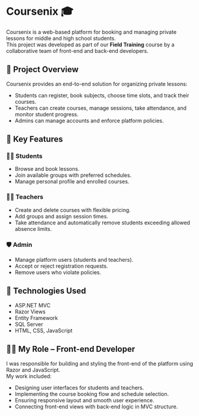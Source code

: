 # Coursenix 🎓

Coursenix is a web-based platform for booking and managing private lessons for middle and high school students.  
This project was developed as part of our **Field Training** course by a collaborative team of front-end and back-end developers.

## 🌟 Project Overview

Coursenix provides an end-to-end solution for organizing private lessons:
- Students can register, book subjects, choose time slots, and track their courses.
- Teachers can create courses, manage sessions, take attendance, and monitor student progress.
- Admins can manage accounts and enforce platform policies.

## 🔑 Key Features

### 👨‍🎓 Students
- Browse and book lessons.
- Join available groups with preferred schedules.
- Manage personal profile and enrolled courses.

### 👨‍🏫 Teachers
- Create and delete courses with flexible pricing.
- Add groups and assign session times.
- Take attendance and automatically remove students exceeding allowed absence limits.

### 🛡️ Admin
- Manage platform users (students and teachers).
- Accept or reject registration requests.
- Remove users who violate policies.

## 🧩 Technologies Used
- ASP.NET MVC
- Razor Views
- Entity Framework
- SQL Server
- HTML, CSS, JavaScript

## 👩‍💻 My Role – Front-end Developer

I was responsible for building and styling the front-end of the platform using Razor and JavaScript.  
My work included:
- Designing user interfaces for students and teachers.
- Implementing the course booking flow and schedule selection.
- Ensuring responsive layout and smooth user experience.
- Connecting front-end views with back-end logic in MVC structure.
  
